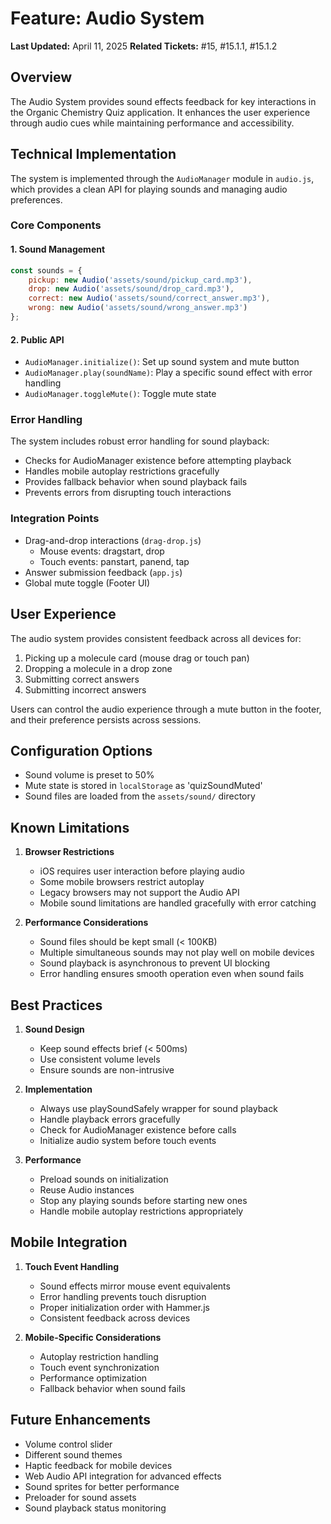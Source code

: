 # Feature: Audio System

**Last Updated:** April 11, 2025
**Related Tickets:** #15, #15.1.1, #15.1.2

## Overview
The Audio System provides sound effects feedback for key interactions in the Organic Chemistry Quiz application. It enhances the user experience through audio cues while maintaining performance and accessibility.

## Technical Implementation
The system is implemented through the `AudioManager` module in `audio.js`, which provides a clean API for playing sounds and managing audio preferences.

### Core Components

#### 1. Sound Management
```javascript
const sounds = {
    pickup: new Audio('assets/sound/pickup_card.mp3'),
    drop: new Audio('assets/sound/drop_card.mp3'),
    correct: new Audio('assets/sound/correct_answer.mp3'),
    wrong: new Audio('assets/sound/wrong_answer.mp3')
};
```

#### 2. Public API
- `AudioManager.initialize()`: Set up sound system and mute button
- `AudioManager.play(soundName)`: Play a specific sound effect with error handling
- `AudioManager.toggleMute()`: Toggle mute state

### Error Handling
The system includes robust error handling for sound playback:
- Checks for AudioManager existence before attempting playback
- Handles mobile autoplay restrictions gracefully
- Provides fallback behavior when sound playback fails
- Prevents errors from disrupting touch interactions

### Integration Points
- Drag-and-drop interactions (`drag-drop.js`)
  - Mouse events: dragstart, drop
  - Touch events: panstart, panend, tap
- Answer submission feedback (`app.js`)
- Global mute toggle (Footer UI)

## User Experience
The audio system provides consistent feedback across all devices for:
1. Picking up a molecule card (mouse drag or touch pan)
2. Dropping a molecule in a drop zone
3. Submitting correct answers
4. Submitting incorrect answers

Users can control the audio experience through a mute button in the footer, and their preference persists across sessions.

## Configuration Options
- Sound volume is preset to 50%
- Mute state is stored in `localStorage` as 'quizSoundMuted'
- Sound files are loaded from the `assets/sound/` directory

## Known Limitations
1. **Browser Restrictions**
   - iOS requires user interaction before playing audio
   - Some mobile browsers restrict autoplay
   - Legacy browsers may not support the Audio API
   - Mobile sound limitations are handled gracefully with error catching

2. **Performance Considerations**
   - Sound files should be kept small (< 100KB)
   - Multiple simultaneous sounds may not play well on mobile devices
   - Sound playback is asynchronous to prevent UI blocking
   - Error handling ensures smooth operation even when sound fails

## Best Practices
1. **Sound Design**
   - Keep sound effects brief (< 500ms)
   - Use consistent volume levels
   - Ensure sounds are non-intrusive

2. **Implementation**
   - Always use playSoundSafely wrapper for sound playback
   - Handle playback errors gracefully
   - Check for AudioManager existence before calls
   - Initialize audio system before touch events

3. **Performance**
   - Preload sounds on initialization
   - Reuse Audio instances
   - Stop any playing sounds before starting new ones
   - Handle mobile autoplay restrictions appropriately

## Mobile Integration
1. **Touch Event Handling**
   - Sound effects mirror mouse event equivalents
   - Error handling prevents touch disruption
   - Proper initialization order with Hammer.js
   - Consistent feedback across devices

2. **Mobile-Specific Considerations**
   - Autoplay restriction handling
   - Touch event synchronization
   - Performance optimization
   - Fallback behavior when sound fails

## Future Enhancements
- Volume control slider
- Different sound themes
- Haptic feedback for mobile devices
- Web Audio API integration for advanced effects
- Sound sprites for better performance
- Preloader for sound assets
- Sound playback status monitoring
